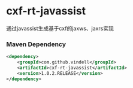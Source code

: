 # cxf-rt-javassist
通过javassist生成基于cxf的jaxws、jaxrs实现

### Maven Dependency

``` xml
<dependency>
	<groupId>com.github.vindell</groupId>
	<artifactId>cxf-rt-javassist</artifactId>
	<version>1.0.2.RELEASE</version>
</dependency>
```

